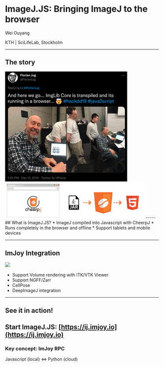 # ImageJ.JS: Bringing ImageJ to the browser

Wei Ouyang 

KTH | SciLifeLab, Stockholm

-----
## The story
<img style="width: 400px" src="https://raw.githubusercontent.com/oeway/slides/master/2021/bob-java2script-hackathon.png">
<br>
<img style="height: 120px" src="https://raw.githubusercontent.com/oeway/slides/master/2021/cheerpj-browser.png">
<img style="height: 120px" src="https://raw.githubusercontent.com/oeway/slides/master/2021/cheerpj-html5-conversion.png">
-----
## What is ImageJ.JS?
 * ImageJ compiled into Javascript with CheerpJ
 * Runs completely in the browser and offline
 * Support tablets and mobile devices

-----
## ImJoy Integration
<img style="width: 200px" src="https://imjoy.io/static/img/imjoy-logo-white.png">
<br>

 * Support Volume rendering with ITK/VTK Viewer
 * Support NGFF/Zarr
 * CellPose
 * DeepImageJ integration


-----
## See it in action!

Start ImageJ.JS: [https://ij.imjoy.io](https://ij.imjoy.io)
-----
<!-- .slide: data-state="demo1" -->
### Key concept: ImJoy RPC
<div>
Javascript (local)  ⇔  Python (cloud)
</div>
<div>
<div id="window-1" style="display: inline-block;width: 46%; height: calc(100vh - 200px);"></div>

<div id="window-2" style="display: inline-block;width: 46%; height: calc(100vh - 200px);"></div>
</div>

-----
<!-- .slide: data-state="ij-macro-1" -->
## Interactive slides and teaching

A basic ImageJ macro example:
<div id="macro-editor-1"></div>

-----
<!-- .slide: data-state="ij-macro-2" -->
## Another example

<div id="macro-editor-2"></div>

-----
## Limitations

 * Single-threaded
 * <4GB memory
 * ImageJ-1 only
 * Limited plugins
 * File system access


Is it just a toy?
----- 
<!-- .slide: data-background="white" -->
## The bigger picture

<img style="width:100%;object-fit:contain;background-color: white;" src="https://docs.google.com/drawings/d/e/2PACX-1vQkX5zYF7Di41xuS4hfq0gctS28uZNdt9Nlc5d8oUMNoOsxuwGuNzAhCGaoXpq87yY_4iyDQd_mm_tm/pub?w=1310&amp;h=513">

-----
## The bigger picture
 * Massive dataset
 * Heavy and long computation
 * 6+ billion mobile users
 * Mature web industry
     - Ract/Vue/Angular, D3 etc.
 * Exciting new standards:
     - WebAssembly
     - WebGPU

-----
## The idea
ImageJ.JS <= `imjoy-rpc` => Binder + Fiji

 * Web Viewers <== N5/Zarr Store ==> Remote Fiji
 * Custom distributions of Fiji (similar to Binder)

-----
<!-- .slide: data-background="black" -->
### <img style="height:100px;" alt="BioImage Model Zoo" src="https://bioimage.io/static/img/bioimage-io-logo-white.svg">

<img style="height:calc(100% - 200px);object-fit:contain;background-color: white;" src="https://docs.google.com/drawings/d/e/2PACX-1vSh8qO-jxZcGKjg5w52IMTesAUMbOaOxc3XQgmW7zBBj6btMGAUjcgh6iHgaTyzI18Ld7SSHkbie2k2/pub?w=1057&amp;h=689">


-----
### Acknowledgements

ImageJ.JS is powered by the 🧠 and ❤️ of the ImJoy-Team, with the help from:
 * Wayne Rasband
 * Fiji/ImageJ community
 * Leaning Technologies


Follow us on twitter @ImJoyTeam


<!-- startup script  -->
```javascript execute
function startImageJ(){
  api.createWindow({src:"https://ij.imjoy.io", name:"ImageJ.JS"})  
}

async function initializeMacroEditor(editor_container, code){
    const editorElm = document.getElementById(editor_container);
    if(!editorElm) throw new Error("editor container not found: " + editor_container)
    editorElm.style.width = '90%';
    editorElm.style.display = 'inline-block';
    editorElm.style.height = 'calc(100vh - 200px)';
    // force update the slide
    Reveal.layout();
    let editorWindow;
    const config = {lang: 'javascript'}
    config.templates = [
        {
          name: "New",
          url: null,
          lang: 'javascript',
        },
        {
          name: "Sphere",
          url: "https://wsr.imagej.net/download/Examples/Macro/Sphere.ijm",
          lang: 'javascript',
        },
        {
          name: "OpenDialog Demo",
          url: "https://wsr.imagej.net/download/Examples/Macro/OpenDialog_Demo.ijm",
          lang: 'javascript',
        },
        {
          name: "Overlay",
          url: "https://wsr.imagej.net/download/Examples/Macro/Overlay.ijm",
          lang: 'javascript',
        }
      ]
    config.ui_elements = {
      run: {
          _rintf: true,
          type: 'button',
          label: "Run",
          icon: "play",
          visible: true,
          shortcut: 'Shift-Enter',
          async callback(content) {
              try {
                  let ij = await api.getWindow("ImageJ.JS-" + editor_container)
                  if(!ij){
                      //put the editor side by side
                      editorElm.style.width = '38.2%';
                      const ijElm = document.createElement('div');
                      ijElm.id = 'imagej-' + editor_container
                      ijElm.style.display = 'inline-block';
                      ijElm.style.width = '61.8%';
                      ijElm.style.height = editorElm.style.height;
                      editorElm.parentNode.insertBefore(ijElm, editorElm.nextSibling);
                      ij = await api.createWindow({src:"https://ij.imjoy.io", name:"ImageJ.JS-" + editor_container, window_id: 'imagej-' + editor_container})
                  }
                  await ij.runMacro(content)
              } catch (e) {
                  api.showMessage("Failed to run macro, error: " + e.toString());
              } finally {
                  editorWindow.updateUIElement('stop', {
                      visible: false
                  })
                  editorWindow.setLoader(false);
                  api.showProgress(100);
              }
          }
      },
    }
    editorWindow = await api.createWindow({
        src: 'https://if.imjoy.io',
        name: 'ImageJ Script Editor',
        config,
        window_id: editor_container,
        data: {code}
    })
}

Reveal.addEventListener('ij-macro-1', async ()=>{
    const code = `run("Blobs (25K)");
setAutoThreshold("Default");
setOption("BlackBackground", true);
run("Convert to Mask");
run("Analyze Particles...", "size=5-Infinity add");
`
    initializeMacroEditor('macro-editor-1', code)
})

Reveal.addEventListener('ij-macro-2', async ()=>{
    const response = await fetch("https://wsr.imagej.net/download/Examples/Macro/Colors_of_2021.ijm")
    const code = await response.text()
    initializeMacroEditor('macro-editor-2', code)
})

const PythonPluginCode = `
<config lang="json">
{
  "name": "PythonPlugin",
  "type": "native-python",
  "version": "0.1.0",
  "description": "[TODO: describe this plugin with one sentence.]",
  "tags": [],
  "ui": "",
  "cover": "",
  "inputs": null,
  "outputs": null,
  "flags": [],
  "icon": "extension",
  "api_version": "0.1.8",
  "env": "",
  "permissions": [],
  "requirements": [],
  "dependencies": []
}
</config>

<script lang="python">
from imjoy import api


class ImJoyPlugin():
    def setup(self):
        api.showMessage('Python plugin initialized')

    def add(self, a, b):
        return a + b

api.export(ImJoyPlugin())
</script>
`

const JSPluginCode = `
<config lang="json">
{
  "name": "JSPlugin",
  "type": "window",
  "tags": [],
  "ui": "",
  "version": "0.1.0",
  "cover": "",
  "description": "[TODO: describe this plugin with one sentence.]",
  "icon": "extension",
  "inputs": null,
  "outputs": null,
  "api_version": "0.1.8",
  "env": "",
  "permissions": [],
  "requirements": [],
  "dependencies": [],
  "defaults": {"w": 20, "h": 10}
}
</config>

<script lang="javascript">
window.callPython = async function(){
    const pythonPlugin = await api.getPlugin('PythonPlugin')
    const result = await pythonPlugin.add(10, 99)
    document.getElementById("result").innerHTML = "10 + 99 =" + result
}

class ImJoyPlugin {
  async setup() {
    api.log('initialized')
  }

  async run(ctx) {
  }
}
api.export(new ImJoyPlugin())
</script>

<window lang="html">
  <div>
    <button class="button" onclick="callPython()"> Calculate in Python</button>
    <h3 id="result"></h3>
  </div>
</window>

<style lang="css">

</style>
`
Reveal.addEventListener('demo1', async function(){
    await api.createWindow({src: 'https://if.imjoy.io', config: {fold: [1]}, data: {code: PythonPluginCode}, window_id: "window-2"})

    await api.createWindow({src: 'https://if.imjoy.io', config: {fold: [1, 29]}, data: {code: JSPluginCode}, window_id: "window-1"})
})
```
